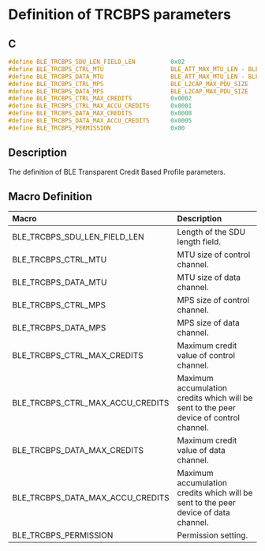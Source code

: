 # Definition of TRCBPS parameters

## C

```c
#define BLE_TRCBPS_SDU_LEN_FIELD_LEN          0x02
#define BLE_TRCBPS_CTRL_MTU                   BLE_ATT_MAX_MTU_LEN - BLE_TRCBPS_SDU_LEN_FIELD_LEN
#define BLE_TRCBPS_DATA_MTU                   BLE_ATT_MAX_MTU_LEN - BLE_TRCBPS_SDU_LEN_FIELD_LEN
#define BLE_TRCBPS_CTRL_MPS                   BLE_L2CAP_MAX_PDU_SIZE
#define BLE_TRCBPS_DATA_MPS                   BLE_L2CAP_MAX_PDU_SIZE
#define BLE_TRCBPS_CTRL_MAX_CREDITS           0x0002
#define BLE_TRCBPS_CTRL_MAX_ACCU_CREDITS      0x0001
#define BLE_TRCBPS_DATA_MAX_CREDITS           0x0008
#define BLE_TRCBPS_DATA_MAX_ACCU_CREDITS      0x0005
#define BLE_TRCBPS_PERMISSION                 0x00
```

## Description

The definition of BLE Transparent Credit Based Profile parameters.

## Macro Definition

|Macro|Description|
|:---|:---|
|BLE_TRCBPS_SDU_LEN_FIELD_LEN|Length of the SDU length field.|
|BLE_TRCBPS_CTRL_MTU|MTU size of control channel.|
|BLE_TRCBPS_DATA_MTU|MTU size of data channel.|
|BLE_TRCBPS_CTRL_MPS|MPS size of control channel.|
|BLE_TRCBPS_DATA_MPS|MPS size of data channel.|
|BLE_TRCBPS_CTRL_MAX_CREDITS|Maximum credit value of control channel.|
|BLE_TRCBPS_CTRL_MAX_ACCU_CREDITS|Maximum accumulation credits which will be sent to the peer device of control channel.|
|BLE_TRCBPS_DATA_MAX_CREDITS|Maximum credit value of data channel.|
|BLE_TRCBPS_DATA_MAX_ACCU_CREDITS|Maximum accumulation credits which will be sent to the peer device of data channel.|
|BLE_TRCBPS_PERMISSION|Permission setting.|
